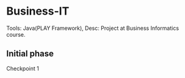 # Business-IT
Tools: Java(PLAY Framework), Desc: Project at Business Informatics course.

## Initial phase
Checkpoint 1
